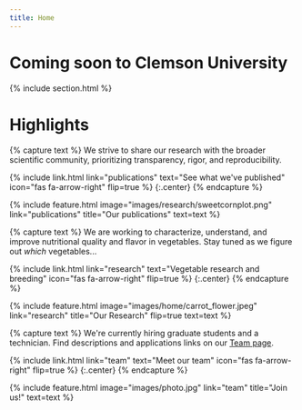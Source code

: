 ```yaml
---
title: Home
---
```


# Coming soon to Clemson University

{% include section.html %}

# Highlights

{% capture text %}
We strive to share our research with the broader scientific community, prioritizing transparency, rigor, and reproducibility.

{%
  include link.html
  link="publications"
  text="See what we've published"
  icon="fas fa-arrow-right"
  flip=true
%}
{:.center}
{% endcapture %}

{%
  include feature.html
  image="images/research/sweetcornplot.png"
  link="publications"
  title="Our publications"
  text=text
%}

{% capture text %}
We are working to characterize, understand, and improve nutritional quality and flavor in vegetables. Stay tuned as we figure out *which* vegetables...

{%
  include link.html
  link="research"
  text="Vegetable research and breeding"
  icon="fas fa-arrow-right"
  flip=true
%}
{:.center}
{% endcapture %}

{%
  include feature.html
  image="images/home/carrot_flower.jpeg"
  link="research"
  title="Our Research"
  flip=true
  text=text
%}

{% capture text %}
We're currently hiring graduate students and a technician. Find descriptions and applications links on our [Team page](team).

{%
  include link.html
  link="team"
  text="Meet our team"
  icon="fas fa-arrow-right"
  flip=true
%}
{:.center}
{% endcapture %}

{%
  include feature.html
  image="images/photo.jpg"
  link="team"
  title="Join us!"
  text=text
%}

